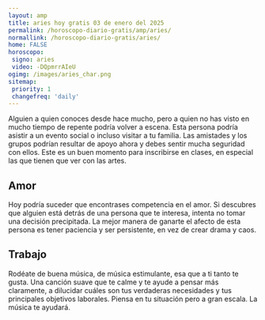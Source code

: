 ```yaml
---
layout: amp
title: aries hoy gratis 03 de enero del 2025 
permalink: /horoscopo-diario-gratis/amp/aries/
normallink: /horoscopo-diario-gratis/aries/
home: FALSE
horoscopo:
 signo: aries
 video: -DQpmrrAIeU
ogimg: /images/aries_char.png
sitemap:
 priority: 1
 changefreq: 'daily'
---
```



Alguien a quien conoces desde hace mucho, pero a quien no has visto en mucho tiempo de repente podría volver a escena. Esta persona podría asistir a un evento social o incluso visitar a tu familia. Las amistades y los grupos podrían resultar de apoyo ahora y debes sentir mucha seguridad con ellos. Este es un buen momento para inscribirse en clases, en especial las que tienen que ver con las artes.

## Amor

Hoy podría suceder que encontrases competencia en el amor. Si descubres que alguien está detrás de una persona que te interesa, intenta no tomar una decisión precipitada. La mejor manera de ganarte el afecto de esta persona es tener paciencia y ser persistente, en vez de crear drama y caos.

## Trabajo

Rodéate de buena música, de música estimulante, esa que a ti tanto te gusta. Una canción suave que te calme y te ayude a pensar más claramente, a dilucidar cuáles son tus verdaderas necesidades y tus principales objetivos laborales. Piensa en tu situación pero a gran escala. La música te ayudará.